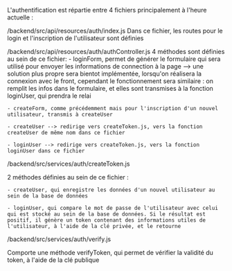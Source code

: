 L'authentification est répartie entre 4 fichiers principalement à l'heure actuelle :

/backend/src/api/resources/auth/index.js
Dans ce fichier, les routes pour le login et l'inscription de l'utilisateur sont définies

/backend/src/api/resources/auth/authController.js
4 méthodes sont définies au sein de ce fichier:
    - loginForm, permet de générer le formulaire qui sera utilisé pour envoyer les informations de connection à la page --> une solution plus
    propre sera bientot implémentée, lorsqu'on réalisera la connexion avec le front, cependant le fonctionnement sera similaire : on remplit les infos dans le formulaire, et elles sont transmises à la fonction loginUser, qui prendra le relai

    - createForm, comme précédemment mais pour l'inscription d'un nouvel utilisateur, transmis à createUser

    - createUser --> redirige vers createToken.js, vers la fonction createUser de même nom dans ce fichier

    - loginUser --> redirige vers createToken.js, vers la fonction loginUser dans ce fichier

/backend/src/services/auth/createToken.js

2 méthodes définies au sein de ce fichier :

    - createUser, qui enregistre les données d'un nouvel utilisateur au sein de la base de données

    - loginUser, qui compare le mot de passe de l'utilisateur avec celui qui est stocké au sein de la base de données. Si le résultat est positif, il génère un token contenant des informations utiles de l'utilisateur, à l'aide de la clé privée, et le retourne

/backend/src/services/auth/verify.js

Comporte une méthode verifyToken, qui permet de vérifier la validité du token, à l'aide de la clé publique


